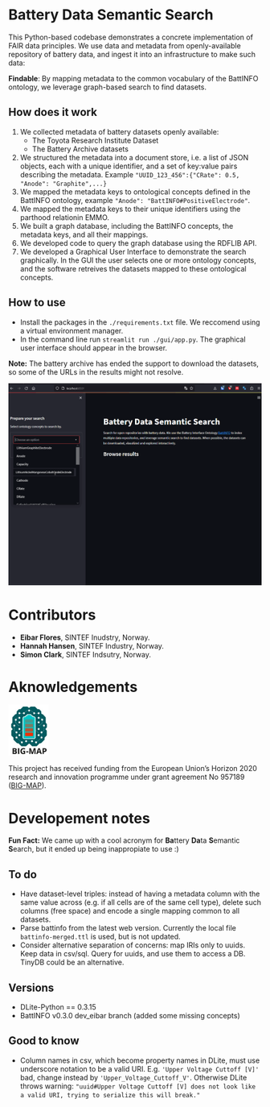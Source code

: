 # Battery Data Semantic Search
This Python-based codebase demonstrates a concrete implementation of FAIR data principles. We use data and metadata from openly-available repository of battery data, and ingest it into an infrastructure to make such data:  

**Findable**: By mapping metadata to the common vocabulary of the BattINFO ontology, we leverage graph-based search to find datasets.


## How does it work
1. We collected metadata of battery datasets openly available:
    * The Toyota Research Institute Dataset
    * The Battery Archive datasets
2. We structured the metadata into a document store, i.e. a list of JSON objects, each with a unique identifier, and a set of key:value pairs describing the metadata. Example `"UUID_123_456":{"CRate": 0.5, "Anode": "Graphite",...}`
3. We mapped the metadata keys to ontological concepts defined in the BattINFO ontology, example `"Anode": "BattINFO#PositiveElectrode"`.
4. We mapped the metadata keys to their unique identifiers using the parthood relationin EMMO.
5. We built a graph database, including the BattINFO concepts, the metadata keys, and all their mappings.
6. We developed code to query the graph database using the RDFLIB API.
7. We developed a Graphical User Interface to demonstrate the search graphically. In the GUI the user selects one or more ontology concepts, and the software retreives the datasets mapped to these ontological concepts.

## How to use
* Install the packages in the `./requirements.txt` file. We reccomend using a virtual environment manager.
* In the command line run `streamlit run ./gui/app.py`. The graphical user interface should appear in the browser. 

**Note:** The battery archive has ended the support to download the datasets, so some of the URLs in the results might not resolve.

![Demo](readme_resources/demo_semantic_search.gif)

# Contributors
* **Eibar Flores**, SINTEF Inudstry, Norway.
* **Hannah Hansen**, SINTEF Industry, Norway.
* **Simon Clark**, SINTEF Indsutry, Norway.

# Aknowledgements
<img src="./readme_resources/BIG_MAP_logo.jpg" alt="drawing" width="80">    

This project has received funding from the European Union’s Horizon 2020 research and innovation programme under grant agreement No 957189 ([BIG-MAP](https://www.big-map.eu/)).

# Developement notes

**Fun Fact:** We came up with a cool acronym for **Ba**ttery **Da**ta **S**emantic **S**earch, but it ended up being inappropiate to use :) 

## To do
* Have dataset-level triples: instead of having a metadata column with the same value across (e.g. if all cells are of the same cell type), delete such columns (free space) and encode a single mapping common to all datasets.
* Parse battinfo from the latest web version. Currently the local file `battinfo-merged.ttl` is used, but is not updated.
* Consider alternative separation of concerns: map IRIs only to uuids. Keep data in csv/sql. Query for uuids, and use them to access a DB. TinyDB could be an alternative.

## Versions
* DLite-Python == 0.3.15  
* BattINFO v0.3.0 dev_eibar branch (added some missing concepts)

## Good to know
* Column names in csv, which become property names in DLite, must use underscore notation to be a valid URI. E.g. `'Upper Voltage Cuttoff [V]'` bad, change instead by `'Upper_Voltage_Cuttoff_V'`. Otherwise DLite throws warning: `"uuid#Upper Voltage Cuttoff [V] does not look like a valid URI, trying to serialize this will break."`


